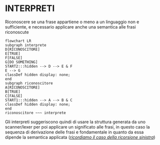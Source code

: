 # INTERPRETI

Riconoscere se una frase appartiene o meno a un linguaggio non e sufficiente, e necessario applicare anche una semantica alle frasi riconoscute

```mermaid
flowchart LR
subgraph interprete
D[RICONOSCITORE]
E[TRUE]
F[FALSE]
G[DO SOMETHING]
START2:::hidden --> D --> E & F
E --> G
classDef hidden display: none;
end
subgraph riconoscitore
A[RICONOSCITORE]
B[TRUE]
C[FALSE]
START1:::hidden --> A --> B & C
classDef hidden display: none;
end
riconoscitore ~~~ interprete 
```

Gli interpreti suggeriscono quindi di usare la struttura generata da uno scanner/lexer per poi applicare un significato alle frasi, in questo caso la sequenza di derivazione delle frasi e fondamentale in quanto da essa dipende la semantica applicata (*[ricordiamo il caso della ricorsione sinistra](GRAMMATICHE_TIPO_2.md#PERCHÉ%20NON%20ELIMINARE%20SEMPRE%20LA%20RICORSIONE%20SINISTRA)*)
